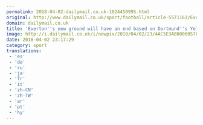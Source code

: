 ```yaml
---
permalink: 2018-04-02-dailymail.co.uk-1024450995.html
original: http://www.dailymail.co.uk/sport/football/article-5571163/Evertons-new-stadium-large-end-based-Borussia-Dortmunds-Yellow-Wall.html?ITO=1490&ns_mchannel=rss&ns_campaign=1490
domain: dailymail.co.uk
title: 'Everton''s new ground will have an end based on Dortmund''s Yellow Wall'
image: http://i.dailymail.co.uk/i/newpix/2018/04/02/23/4AC5E3A800000578-0-image-a-58_1522707769139.jpg
date: 2018-04-02 23:17:29
category: sport
translations: 
 - 'es'
 - 'de'
 - 'ru'
 - 'ja'
 - 'fr'
 - 'it'
 - 'zh-CN'
 - 'zh-TW'
 - 'ar'
 - 'pt'
 - 'hy'
---
```


